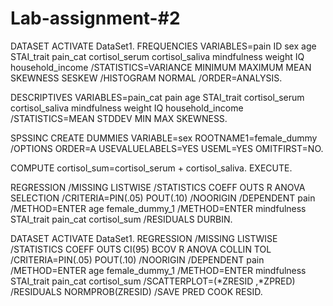 # Lab-assignment-#2

DATASET ACTIVATE DataSet1. FREQUENCIES VARIABLES=pain ID sex age STAI_trait pain_cat cortisol_serum cortisol_saliva mindfulness weight IQ household_income /STATISTICS=VARIANCE MINIMUM MAXIMUM MEAN SKEWNESS SESKEW /HISTOGRAM NORMAL /ORDER=ANALYSIS.

DESCRIPTIVES VARIABLES=pain_cat pain age STAI_trait cortisol_serum cortisol_saliva mindfulness weight IQ household_income /STATISTICS=MEAN STDDEV MIN MAX SKEWNESS.

SPSSINC CREATE DUMMIES VARIABLE=sex ROOTNAME1=female_dummy /OPTIONS ORDER=A USEVALUELABELS=YES USEML=YES OMITFIRST=NO.

COMPUTE cortisol_sum=cortisol_serum + cortisol_saliva. EXECUTE.

REGRESSION /MISSING LISTWISE /STATISTICS COEFF OUTS R ANOVA SELECTION /CRITERIA=PIN(.05) POUT(.10) /NOORIGIN /DEPENDENT pain /METHOD=ENTER age female_dummy_1 /METHOD=ENTER mindfulness STAI_trait pain_cat cortisol_sum /RESIDUALS DURBIN.

DATASET ACTIVATE DataSet1. REGRESSION /MISSING LISTWISE /STATISTICS COEFF OUTS CI(95) BCOV R ANOVA COLLIN TOL /CRITERIA=PIN(.05) POUT(.10) /NOORIGIN /DEPENDENT pain /METHOD=ENTER age female_dummy_1 /METHOD=ENTER mindfulness STAI_trait pain_cat cortisol_sum /SCATTERPLOT=(*ZRESID ,*ZPRED) /RESIDUALS NORMPROB(ZRESID) /SAVE PRED COOK RESID.

